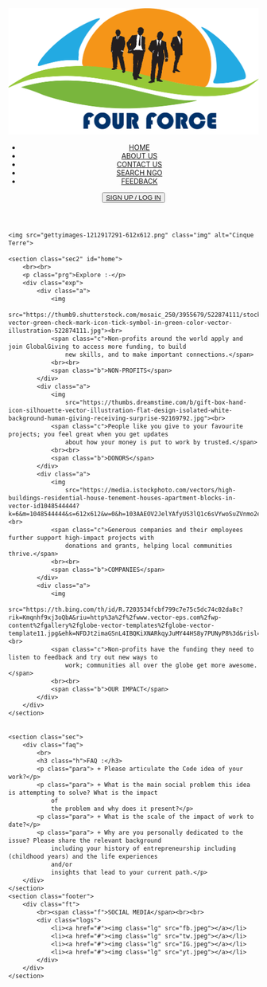 <Html>

<Head>
    <Title>
        Four Force
    </Title>
    <link rel="stylesheet" href="ngo.css">
    <meta charset="utf-8">
    <meta name="viewport" content="width=device-width, initial-scale=1.0">
</Head>


<Body>
    <header>
        <div class="left">
            <img class="logo" src="logo.png">
        </div>
        <div class="mid">
            <ul>
                <li><a href='#home'>HOME</a></li>
                <li><a href='bout.HTML'>ABOUT US</a></li>
                <li><a href='contactus.html'>CONTACT US</a></li>
                <li><a href='Donate.html'>SEARCH NGO</a></li>
                <li><a href='feedbackform.html'>FEEDBACK</a></li>
            </ul>
        </div>
        <div class="right">
            <button class="btn"><a href="signup.html"> SIGN UP / LOG IN</a></button>
        </div>
    </header>

    <img src="gettyimages-1212917291-612x612.png" class="img" alt="Cinque Terre">
    
    <section class="sec2" id="home">
        <br><br>
        <p class="prg">Explore :-</p>
        <div class="exp">
            <div class="a">
                <img
                    src="https://thumb9.shutterstock.com/mosaic_250/3955679/522874111/stock-vector-green-check-mark-icon-tick-symbol-in-green-color-vector-illustration-522874111.jpg"><br>
                <span class="c">Non-profits around the world apply and join GlobalGiving to access more funding, to build
                    new skills, and to make important connections.</span>
                <br><br>
                <span class="b">NON-PROFITS</span>
            </div>
            <div class="a">
                <img
                    src="https://thumbs.dreamstime.com/b/gift-box-hand-icon-silhouette-vector-illustration-flat-design-isolated-white-background-human-giving-receiving-surprise-92169792.jpg"><br>
                <span class="c">People like you give to your favourite projects; you feel great when you get updates
                    about how your money is put to work by trusted.</span>
                <br><br>
                <span class="b">DONORS</span>
            </div>
            <div class="a">
                <img
                    src="https://media.istockphoto.com/vectors/high-buildings-residential-house-tenement-houses-apartment-blocks-in-vector-id1048544444?k=6&m=1048544444&s=612x612&w=0&h=103AAEOV2JelYAfyUS3lQ1c6sVYwoSuZVnmo2engzEc="><br>
                <span class="c">Generous companies and their employees further support high-impact projects with
                    donations and grants, helping local communities thrive.</span>
                <br><br>
                <span class="b">COMPANIES</span>
            </div>
            <div class="a">
                <img
                    src="https://th.bing.com/th/id/R.7203534fcbf799c7e75c5dc74c02da8c?rik=Kmqnhf9xj3oQbA&riu=http%3a%2f%2fwww.vector-eps.com%2fwp-content%2fgallery%2fglobe-vector-templates%2fglobe-vector-template11.jpg&ehk=NFDJt2imaGSnL4IBQKiXNARkqyJuMY44HS8y7PUNyP8%3d&risl=&pid=ImgRaw"><br>
                <span class="c">Non-profits have the funding they need to listen to feedback and try out new ways to
                    work; communities all over the globe get more awesome.</span>
                <br><br>
                <span class="b">OUR IMPACT</span>
            </div>
        </div>
    </section>


    <section class="sec">
        <div class="faq">
            <br>
            <h3 class="h">FAQ :</h3>
            <p class="para"> + Please articulate the Code idea of your work?</p>
            <p class="para"> + What is the main social problem this idea is attempting to solve? What is the impact
                of
                the problem and why does it present?</p>
            <p class="para"> + What is the scale of the impact of work to date?</p>
            <p class="para"> + Why are you personally dedicated to the issue? Please share the relevant background
                including your history of entrepreneurship including (childhood years) and the life experiences
                and/or
                insights that lead to your current path.</p>
        </div>
    </section>
    <section class="footer">
        <div class="ft">
            <br><span class="f">SOCIAL MEDIA</span><br><br>
            <div class="logs">
                <li><a href="#"><img class="lg" src="fb.jpeg"></a></li>
                <li><a href="#"><img class="lg" src="tw.jpeg"></a></li>
                <li><a href="#"><img class="lg" src="IG.jpeg"></a></li>
                <li><a href="#"><img class="lg" src="yt.jpeg"></a></li>
            </div>
        </div>
    </section>
</Body>

</Html>
